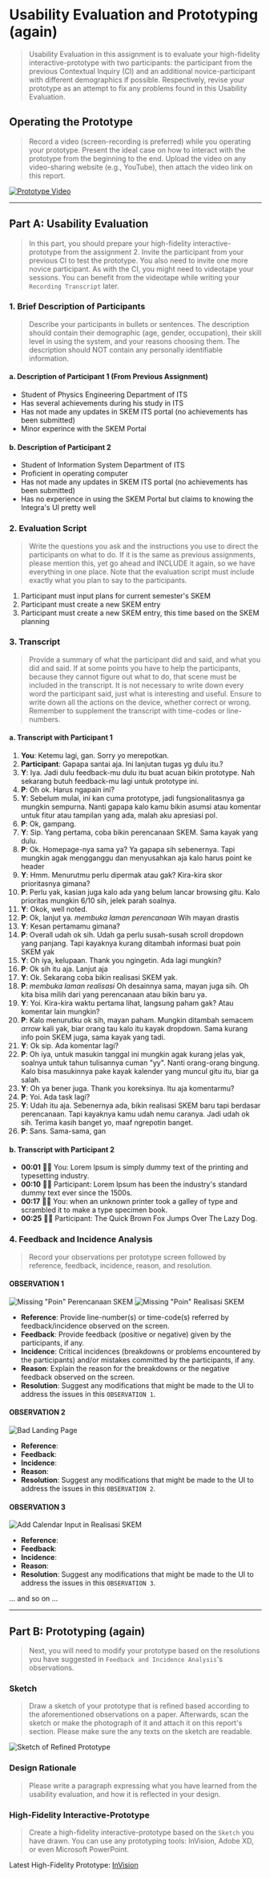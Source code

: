 # Usability Evaluation and Prototyping (again)
> Usability Evaluation in this assignment is to evaluate your high-fidelity interactive-prototype with two participants:
> the participant from the previous Contextual Inquiry (CI) 
> and an additional novice-participant with different demographics if possible.
> Respectively, revise your prototype as an attempt to fix any problems found in this Usability Evaluation.

## Operating the Prototype
> Record a video (screen-recording is preferred) while you operating your prototype.
> Present the ideal case on how to interact with the prototype from the beginning to the end.
> Upload the video on any video-sharing website (e.g., YouTube), then attach the video link on this report.

[![Prototype Video](http://img.youtube.com/vi/IYG0LkOd58M/0.jpg)](https://youtu.be/IYG0LkOd58M?t=72)

---

## Part A: Usability Evaluation
> In this part, you should prepare your high-fidelity interactive-prototype from the assignment 2.
> Invite the participant from your previous CI to test the prototype.
> You also need to invite one more novice participant.
> As with the CI, you might need to videotape your sessions.
> You can benefit from the videotape while writing your `Recording Transcript` later.

### 1. Brief Description of Participants
> Describe your participants in bullets or sentences.
> The description should contain their demographic (age, gender, occupation),
> their skill level in using the system, and your reasons choosing them.
> The description should NOT contain any personally identifiable information.

#### a. Description of Participant 1 (From Previous Assignment)
 - Student of Physics Engineering Department of ITS  
 - Has several achievements during his study in ITS
 - Has not made any updates in SKEM ITS portal (no achievements has been submitted)  
 - Minor experince with the SKEM Portal

#### b. Description of Participant 2
 - Student of Information System Department of ITS  
 - Proficient in operating computer
 - Has not made any updates in SKEM ITS portal (no achievements has been submitted)  
 - Has no experience in using the SKEM Portal but claims to knowing the Integra's UI pretty well  

### 2. Evaluation Script
> Write the questions you ask and the instructions you use to direct the participants on what to do.
> If it is the same as previous assignments, please mention this, yet go ahead and INCLUDE it again,
> so we have everything in one place.
> Note that the evaluation script must include exactly what you plan to say to the participants.
1. Participant must input plans for current semester's SKEM  
2. Participant must create a new SKEM entry  
3. Participant must create a new SKEM entry, this time based on the SKEM planning   

### 3. Transcript
> Provide a summary of what the participant did and said, and what you did and said.
> If at some points you have to help the participants, because they cannot figure out what to do,
> that scene must be included in the transcript.
> It is not necessary to write down every word the participant said,
> just what is interesting and useful.
> Ensure to write down all the actions on the device, whether correct or wrong.
> Remember to supplement the transcript with time-codes or line-numbers.

#### a. Transcript with Participant 1
 1. **You**: Ketemu lagi, gan. Sorry yo merepotkan.  
 2. **Participant**: Gapapa santai aja. Ini lanjutan tugas yg dulu itu.?
 3. **Y**: Iya. Jadi dulu feedback-mu dulu itu buat acuan bikin prototype. Nah sekarang butuh feedback-mu lagi untuk prototype ini.
 4. **P**: Oh ok. Harus ngapain ini?
 5. **Y**: Sebelum mulai, ini kan cuma prototype, jadi fungsionalitasnya ga mungkin sempurna. Nanti gapapa kalo kamu bikin asumsi atau komentar untuk fitur atau tampilan yang ada, malah aku apresiasi pol.
 6. **P**: Ok, gampang.
 7. **Y**: Sip. Yang pertama, coba bikin perencanaan SKEM. Sama kayak yang dulu.
 8. **P**: Ok. Homepage-nya sama ya? Ya gapapa sih sebenernya. Tapi mungkin agak mengganggu dan menyusahkan aja kalo harus point ke header
 9. **Y**: Hmm. Menurutmu perlu dipermak atau gak? Kira-kira skor prioritasnya gimana?
 10. **P**: Perlu yak, kasian juga kalo ada yang belum lancar browsing gitu. Kalo prioritas mungkin 6/10 sih, jelek parah soalnya.
 11. **Y**: Okok, well noted.
 12. **P**: Ok, lanjut ya. *membuka laman perencanaan* Wih mayan drastis
 13. **Y**: Kesan pertamamu gimana?
 14. **P**: Overall udah ok sih. Udah ga perlu susah-susah scroll dropdown yang panjang. Tapi kayaknya kurang ditambah informasi buat poin SKEM yak
 15. **Y**: Oh iya, kelupaan. Thank you ngingetin. Ada lagi mungkin?
 16. **P**: Ok sih itu aja. Lanjut aja
 17. **Y**: Ok. Sekarang coba bikin realisasi SKEM yak.
 18. **P**: *membuka laman realisasi* Oh desainnya sama, mayan juga sih. Oh kita bisa milih dari yang perencanaan atau bikin baru ya.
 19. **Y**: Yoi. Kira-kira waktu pertama lihat, langsung paham gak? Atau komentar lain mungkin?
 20. **P**: Kalo menurutku ok sih, mayan paham. Mungkin ditambah semacem *arrow* kali yak, biar orang tau kalo itu kayak dropdown. Sama kurang info poin SKEM juga, sama kayak yang tadi.
 21. **Y**: Ok sip. Ada komentar lagi?
 22. **P**: Oh iya, untuk masukin tanggal ini mungkin agak kurang jelas yak, soalnya untuk tahun tulisannya cuman "yy". Nanti orang-orang bingung. Kalo bisa masukinnya pake kayak kalender yang muncul gitu itu, biar ga salah.
 23. **Y**: Oh ya bener juga. Thank you koreksinya. Itu aja komentarmu?
 24. **P**: Yoi. Ada task lagi?
 25. **Y**: Udah itu aja. Sebenernya ada, bikin realisasi SKEM baru tapi berdasar perencanaan. Tapi kayaknya kamu udah nemu caranya. Jadi udah ok sih. Terima kasih banget yo, maaf ngrepotin banget.
 26. **P**: Sans. Sama-sama, gan
 
#### b. Transcript with Participant 2
 - **00:01** 👨‍🔬 You: Lorem Ipsum is simply dummy text of the printing and typesetting industry.
 - **00:10** 👨‍💻 Participant: Lorem Ipsum has been the industry's standard dummy text ever since the 1500s.
 - **00:17** 👨‍🔬 You: when an unknown printer took a galley of type and scrambled it to make a type specimen book.
 - **00:25** 👨‍💻 Participant: The Quick Brown Fox Jumps Over The Lazy Dog.

### 4. Feedback and Incidence Analysis
> Record your observations per prototype screen followed by reference, feedback, incidence, reason, and resolution.

#### OBSERVATION 1
![Missing "Poin" Perencanaan SKEM](img/obs1_1.png)
![Missing "Poin" Realisasi SKEM](img/obs1_2.png)

 - **Reference**: Provide line-number(s) or time-code(s) referred by feedback/incidence observed on the screen.
 - **Feedback**: Provide feedback (positive or negative) given by the participants, if any.
 - **Incidence**: Critical incidences (breakdowns or problems encountered by the participants) and/or mistakes committed by the participants, if any.
 - **Reason**: Explain the reason for the breakdowns or the negative feedback observed on the screen.
 - **Resolution**: Suggest any modifications that might be made to the UI to address the issues in this `OBSERVATION 1`.
 
#### OBSERVATION 2
![Bad Landing Page](img/obs2.png)

 - **Reference**: 
 - **Feedback**: 
 - **Incidence**: 
 - **Reason**: 
 - **Resolution**: Suggest any modifications that might be made to the UI to address the issues in this `OBSERVATION 2`.
 
#### OBSERVATION 3
![Add Calendar Input in Realisasi SKEM](img/obs3.png)


 - **Reference**:  
 - **Feedback**: 
 - **Incidence**: 
 - **Reason**: 
 - **Resolution**: Suggest any modifications that might be made to the UI to address the issues in this `OBSERVATION 3`.
 
 ... and so on ...
 
 ---

## Part B: Prototyping (again)
> Next, you will need to modify your prototype 
> based on the resolutions you have suggested in `Feedback and Incidence Analysis`'s observations.

### Sketch
> Draw a sketch of your prototype that is refined based according to the aforementioned observations on a paper.
> Afterwards, scan the sketch or make the photograph of it and attach it on this report's section.
> Please make sure the any texts on the sketch are readable.

![Sketch of Refined Prototype](https://cdn2.hubspot.net/hub/725165/file-3421843765-png/blog-files/uxpin--300x211.png)

### Design Rationale
> Please write a paragraph expressing what you have learned from the usability evaluation, 
> and how it is reflected in your design.

### High-Fidelity Interactive-Prototype
> Create a high-fidelity interactive-prototype based on the `Sketch` you have drawn.
> You can use any prototyping tools: InVision, Adobe XD, or even Microsoft PowerPoint.  

Latest High-Fidelity Prototype: [InVision](https://projects.invisionapp.com/share/RXRR0WT5T69)  
